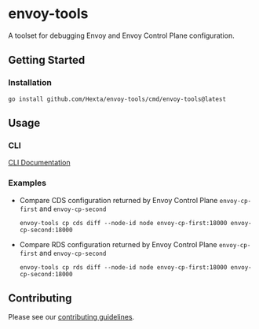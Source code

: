 # envoy-tools

A toolset for debugging Envoy and Envoy Control Plane configuration.

## Getting Started

### Installation

```shell
go install github.com/Hexta/envoy-tools/cmd/envoy-tools@latest
```

## Usage

### CLI

[CLI Documentation](docs/cli/k8s-tools.md)

### Examples

* Compare CDS configuration returned by Envoy Control Plane `envoy-cp-first` and `envoy-cp-second`
    ```shell
    envoy-tools cp cds diff --node-id node envoy-cp-first:18000 envoy-cp-second:18000
    ```
* Compare RDS configuration returned by Envoy Control Plane `envoy-cp-first` and `envoy-cp-second`
    ```shell
    envoy-tools cp rds diff --node-id node envoy-cp-first:18000 envoy-cp-second:18000
    ```

## Contributing

Please see our [contributing guidelines](CONTRIBUTING.md).

